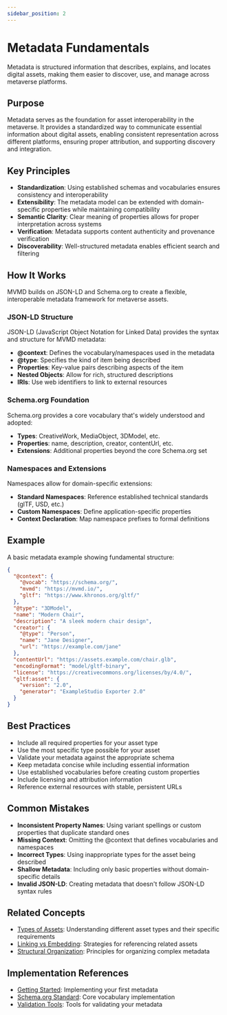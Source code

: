 ```yaml
---
sidebar_position: 2
---
```


# Metadata Fundamentals

Metadata is structured information that describes, explains, and locates digital assets, making them easier to discover, use, and manage across metaverse platforms.

## Purpose

Metadata serves as the foundation for asset interoperability in the metaverse. It provides a standardized way to communicate essential information about digital assets, enabling consistent representation across different platforms, ensuring proper attribution, and supporting discovery and integration.

## Key Principles

- **Standardization**: Using established schemas and vocabularies ensures consistency and interoperability
- **Extensibility**: The metadata model can be extended with domain-specific properties while maintaining compatibility
- **Semantic Clarity**: Clear meaning of properties allows for proper interpretation across systems
- **Verification**: Metadata supports content authenticity and provenance verification
- **Discoverability**: Well-structured metadata enables efficient search and filtering

## How It Works

MVMD builds on JSON-LD and Schema.org to create a flexible, interoperable metadata framework for metaverse assets.

### JSON-LD Structure

JSON-LD (JavaScript Object Notation for Linked Data) provides the syntax and structure for MVMD metadata:

- **@context**: Defines the vocabulary/namespaces used in the metadata
- **@type**: Specifies the kind of item being described
- **Properties**: Key-value pairs describing aspects of the item
- **Nested Objects**: Allow for rich, structured descriptions
- **IRIs**: Use web identifiers to link to external resources

### Schema.org Foundation

Schema.org provides a core vocabulary that's widely understood and adopted:

- **Types**: CreativeWork, MediaObject, 3DModel, etc.
- **Properties**: name, description, creator, contentUrl, etc.
- **Extensions**: Additional properties beyond the core Schema.org set

### Namespaces and Extensions

Namespaces allow for domain-specific extensions:

- **Standard Namespaces**: Reference established technical standards (glTF, USD, etc.)
- **Custom Namespaces**: Define application-specific properties
- **Context Declaration**: Map namespace prefixes to formal definitions

## Example

A basic metadata example showing fundamental structure:

```json
{
  "@context": {
    "@vocab": "https://schema.org/",
    "mvmd": "https://mvmd.io/",
    "gltf": "https://www.khronos.org/gltf/"
  },
  "@type": "3DModel",
  "name": "Modern Chair",
  "description": "A sleek modern chair design",
  "creator": {
    "@type": "Person",
    "name": "Jane Designer",
    "url": "https://example.com/jane"
  },
  "contentUrl": "https://assets.example.com/chair.glb",
  "encodingFormat": "model/gltf-binary",
  "license": "https://creativecommons.org/licenses/by/4.0/",
  "gltf:asset": {
    "version": "2.0",
    "generator": "ExampleStudio Exporter 2.0"
  }
}
```

## Best Practices

- Include all required properties for your asset type
- Use the most specific type possible for your asset
- Validate your metadata against the appropriate schema
- Keep metadata concise while including essential information
- Use established vocabularies before creating custom properties
- Include licensing and attribution information
- Reference external resources with stable, persistent URLs

## Common Mistakes

- **Inconsistent Property Names**: Using variant spellings or custom properties that duplicate standard ones
- **Missing Context**: Omitting the @context that defines vocabularies and namespaces
- **Incorrect Types**: Using inappropriate types for the asset being described
- **Shallow Metadata**: Including only basic properties without domain-specific details
- **Invalid JSON-LD**: Creating metadata that doesn't follow JSON-LD syntax rules

## Related Concepts

- [Types of Assets](./types-of-assets.md): Understanding different asset types and their specific requirements
- [Linking vs Embedding](./linking-vs-embedding.md): Strategies for referencing related assets
- [Structural Organization](./structural-organization.md): Principles for organizing complex metadata

## Implementation References

- [Getting Started](../implementation/getting-started.md): Implementing your first metadata
- [Schema.org Standard](../standards/schema-org.md): Core vocabulary implementation
- [Validation Tools](../reference/validator.md): Tools for validating your metadata 